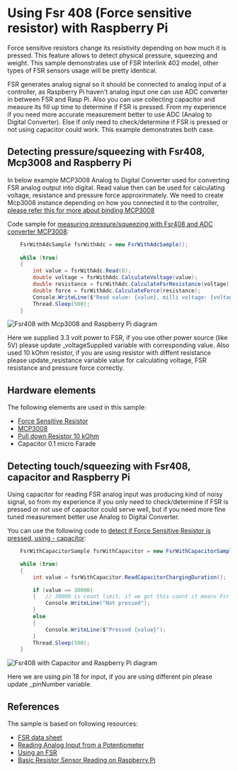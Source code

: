 # Using Fsr 408 (Force sensitive resistor) with Raspberry Pi

Force sensitive resistors change its resistivity depending on how much it is pressed. This feature allows to detect physical pressure, squeezing and weight. This sample demonstrates use of FSR Interlink 402 model, other types of FSR sensors usage will be pretty identical.

FSR generates analog signal so it should be connected to analog input of a controller, as Raspberry Pi haven't analog input one can use ADC converter in between FSR and Rasp Pi. Also you can use collecting capacitor and measure its fill up time to determine if FSR is pressed. From my experience if you need more accurate measurement better to use ADC (Analog to Digital Converter). Else if only need to check/determine if FSR is pressed or not using capacitor could work. This example demonstrates both case.

## Detecting pressure/squeezing with Fsr408, Mcp3008 and Raspberry Pi

 In below example MCP3008 Analog to Digital Converter used for converting FSR analog output into digital. Read value then can be used for calculating voltage, resistance and pressure force approxinmately. We need to create Mcp3008 instance depending on how you connected it to the controller, [please refer this for more about binding MCP3008](https://github.com/dotnet/iot/tree/main/src/devices/Mcp3xxx/samples)

Code sample for [measuring pressure/squeezing with Fsr408 and ADC converter MCP3008](Program.cs#L24-L37):

```csharp
    FsrWithAdcSample fsrWithAdc = new FsrWithAdcSample();
            
    while (true)
    {
        int value = fsrWithAdc.Read(0);
        double voltage = fsrWithAdc.CalculateVoltage(value);
        double resistance = fsrWithAdc.CalculateFsrResistance(voltage);
        double force = fsrWithAdc.CalculateForce(resistance);
        Console.WriteLine($"Read value: {value}, milli voltage: {voltage.ToString("f2")}, resistance: {resistance.ToString("f2")}, approximate force in Newtons: {force.ToString("f2")}");
        Thread.Sleep(500);
    }
```

![Fsr408 with Mcp3008 and Raspberry Pi diagram](Fsr408_Mcp3008_RaspPi.png)

Here we supplied 3.3 volt power to FSR, if you use other power source (like 5V) please update _voltageSupplied variable with corresponding value. Also used 10 kOhm resistor, if you are using resistor with diffent resistance please update_resistance variable value for calculating voltage, FSR resistance and pressure force correctly.

## Hardware elements

The following elements are used in this sample:

* [Force Sensitive Resistor](https://www.adafruit.com/product/166)
* [MCP3008](https://www.adafruit.com/product/856)
* [Pull down Resistor 10 kOhm](https://www.adafruit.com/product/2784)
* Capacitor 0.1 micro Farade

## Detecting touch/squeezing with Fsr408, capacitor and Raspberry Pi

Using capacitor for reading FSR analog input was producing kind of noisy signal, so from my experience if you only need to check/determine if FSR is pressed or not use of capacitor could serve well, but if you need more fine tuned measurement better use Analog to Digital Converter.

You can use the following code to [detect if Force Sensitive Resistor is pressed, using - capacitor](Program.cs#L41-L56):

```csharp
    FsrWithCapacitorSample fsrWithCapacitor = new FsrWithCapacitorSample();

    while (true)
    {
        int value = fsrWithCapacitor.ReadCapacitorChargingDuration();

        if (value == 30000)
        {   // 30000 is count limit, if we got this count it means Fsr has its highest resistance, so it is not pressed
            Console.WriteLine("Not pressed");
        }
        else
        {
            Console.WriteLine($"Pressed {value}");
        }
        Thread.Sleep(500);
    }
```

![Fsr408 with Capacitor and Raspberry Pi diagram](Fsr408_Capacitor_RaspPi.png)

Here we are using pin 18 for input, if you are using different pin please update _pinNumber variable.

## References

The sample is based on following resources:

* [FSR data sheet](https://cdn-learn.adafruit.com/assets/assets/000/010/126/original/fsrguide.pdf)
* [Reading Analog Input from a Potentiometer](https://github.com/dotnet/iot/tree/main/src/devices/Mcp3xxx/samples)
* [Using an FSR](https://learn.adafruit.com/force-sensitive-resistor-fsr/using-an-fsr)
* [Basic Resistor Sensor Reading on Raspberry Pi](https://learn.adafruit.com/basic-resistor-sensor-reading-on-raspberry-pi)
